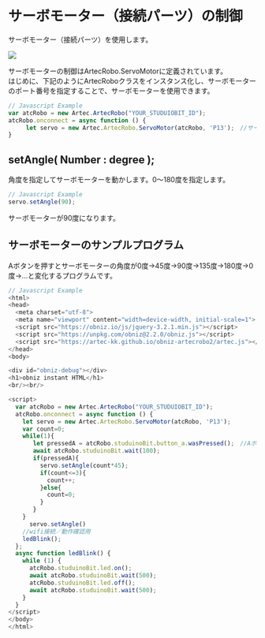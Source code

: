 # サーボモーター（接続パーツ）の制御
サーボモーター（接続パーツ）を使用します。


![](https://i.imgur.com/ILDq8WG.jpg)

サーボモーターの制御はArtecRobo.ServoMotorに定義されています。</br>
はじめに、下記のようにArtecRoboクラスをインスタンス化し、サーボモーターのポート番号を指定することで、サーボモーターを使用できます。
```Javascript
// Javascript Example
var atcRobo = new Artec.ArtecRobo("YOUR_STUDUIOBIT_ID");
atcRobo.onconnect = async function () {
     let servo = new Artec.ArtecRobo.ServoMotor(atcRobo, 'P13');　//サーボモーターをP13に接続する場合
}
```

## setAngle( Number : degree );
角度を指定してサーボモーターを動かします。0～180度を指定します。
```Javascript
// Javascript Example
servo.setAngle(90);
```
サーボモーターが90度になります。



## サーボモーターのサンプルプログラム
Aボタンを押すとサーボモーターの角度が0度→45度→90度→135度→180度→0度→...と変化するプログラムです。

```Javascript
// Javascript Example
<html>
<head>
  <meta charset="utf-8">
  <meta name="viewport" content="width=device-width, initial-scale=1">
  <script src="https://obniz.io/js/jquery-3.2.1.min.js"></script>
  <script src="https://unpkg.com/obniz@2.2.0/obniz.js"></script>
  <script src="https://artec-kk.github.io/obniz-artecrobo2/artec.js"></script>
</head>
<body>

<div id="obniz-debug"></div>
<h1>obniz instant HTML</h1>
<br/><br/>

<script>
  var atcRobo = new Artec.ArtecRobo("YOUR_STUDUIOBIT_ID");
  atcRobo.onconnect = async function () {
    let servo = new Artec.ArtecRobo.ServoMotor(atcRobo, 'P13');
    var count=0;
    while(1){
       let pressedA = atcRobo.studuinoBit.button_a.wasPressed();　//Aボタンが押されたときtrueを返します
       await atcRobo.studuinoBit.wait(100);
       if(pressedA){
         servo.setAngle(count*45); 
         if(count<=3){
           count++;
         }else{
           count=0;
         }
       }
    }
      servo.setAngle()
    //wifi接続／動作確認用
    ledBlink();
  };
  async function ledBlink() {
    while (1) {
      atcRobo.studuinoBit.led.on();
      await atcRobo.studuinoBit.wait(500);
      atcRobo.studuinoBit.led.off();
      await atcRobo.studuinoBit.wait(500);
    }
  }
</script>
</body>
</html>
```


